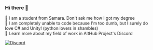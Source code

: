 ### Hi there 👋

🦊 I am a student from Samara. Don't ask me how I got my degree <br>
🤡 I am completely unable to code because I'm too dumb, but I surely do love C# and Unity! (python lovers in shambles) <br>
🥰 Learn more about my field of work in AltHub Project's Discord

[![Discord](https://img.shields.io/discord/739119342393884752?label=AltHub%20Project%20//%20Discord&logo=discord&logoColor=white&style=for-the-badge)](https://link.althub.pro/discord)

<!--
**IMWWTM/IMWWTM** is a ✨ _special_ ✨ repository because its `README.md` (this file) appears on your GitHub profile.

Here are some ideas to get you started:

- 🔭 I’m currently working on ...
- 🌱 I’m currently learning ...
- 👯 I’m looking to collaborate on ...
- 🤔 I’m looking for help with ...
- 💬 Ask me about ...
- 📫 How to reach me: ...
- 😄 Pronouns: ...
- ⚡ Fun fact: ...
-->
